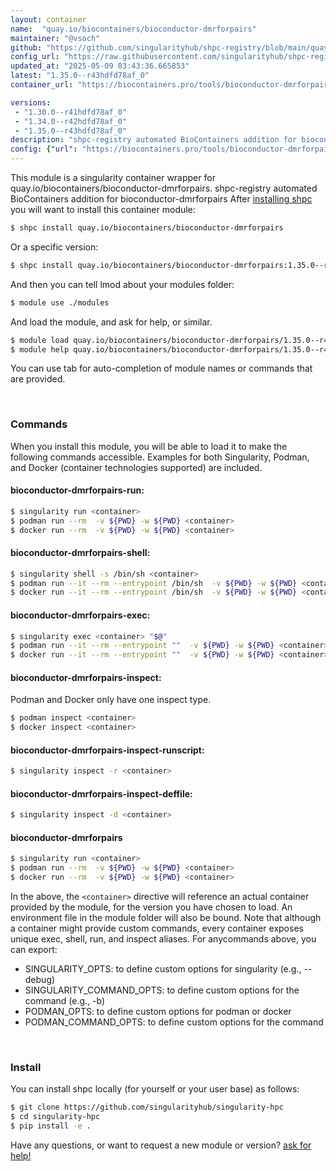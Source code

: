 ```yaml
---
layout: container
name:  "quay.io/biocontainers/bioconductor-dmrforpairs"
maintainer: "@vsoch"
github: "https://github.com/singularityhub/shpc-registry/blob/main/quay.io/biocontainers/bioconductor-dmrforpairs/container.yaml"
config_url: "https://raw.githubusercontent.com/singularityhub/shpc-registry/main/quay.io/biocontainers/bioconductor-dmrforpairs/container.yaml"
updated_at: "2025-05-09 03:43:36.665853"
latest: "1.35.0--r43hdfd78af_0"
container_url: "https://biocontainers.pro/tools/bioconductor-dmrforpairs"

versions:
 - "1.30.0--r41hdfd78af_0"
 - "1.34.0--r42hdfd78af_0"
 - "1.35.0--r43hdfd78af_0"
description: "shpc-registry automated BioContainers addition for bioconductor-dmrforpairs"
config: {"url": "https://biocontainers.pro/tools/bioconductor-dmrforpairs", "maintainer": "@vsoch", "description": "shpc-registry automated BioContainers addition for bioconductor-dmrforpairs", "latest": {"1.35.0--r43hdfd78af_0": "sha256:e3d177dcc318af649d751975ea5daff128bfaae4a04a52a5b9660ac29126d572"}, "tags": {"1.30.0--r41hdfd78af_0": "sha256:0c2d87846719792bfcec02130e4512d8650783b91d0f38440a615319add412ec", "1.34.0--r42hdfd78af_0": "sha256:86d387f4b234eaf1a43e941c64c6af84485bf6c7747013d874e336987b68f52d", "1.35.0--r43hdfd78af_0": "sha256:e3d177dcc318af649d751975ea5daff128bfaae4a04a52a5b9660ac29126d572"}, "docker": "quay.io/biocontainers/bioconductor-dmrforpairs"}
---
```


This module is a singularity container wrapper for quay.io/biocontainers/bioconductor-dmrforpairs.
shpc-registry automated BioContainers addition for bioconductor-dmrforpairs
After [installing shpc](#install) you will want to install this container module:


```bash
$ shpc install quay.io/biocontainers/bioconductor-dmrforpairs
```

Or a specific version:

```bash
$ shpc install quay.io/biocontainers/bioconductor-dmrforpairs:1.35.0--r43hdfd78af_0
```

And then you can tell lmod about your modules folder:

```bash
$ module use ./modules
```

And load the module, and ask for help, or similar.

```bash
$ module load quay.io/biocontainers/bioconductor-dmrforpairs/1.35.0--r43hdfd78af_0
$ module help quay.io/biocontainers/bioconductor-dmrforpairs/1.35.0--r43hdfd78af_0
```

You can use tab for auto-completion of module names or commands that are provided.

<br>

### Commands

When you install this module, you will be able to load it to make the following commands accessible.
Examples for both Singularity, Podman, and Docker (container technologies supported) are included.

#### bioconductor-dmrforpairs-run:

```bash
$ singularity run <container>
$ podman run --rm  -v ${PWD} -w ${PWD} <container>
$ docker run --rm  -v ${PWD} -w ${PWD} <container>
```

#### bioconductor-dmrforpairs-shell:

```bash
$ singularity shell -s /bin/sh <container>
$ podman run --it --rm --entrypoint /bin/sh  -v ${PWD} -w ${PWD} <container>
$ docker run --it --rm --entrypoint /bin/sh  -v ${PWD} -w ${PWD} <container>
```

#### bioconductor-dmrforpairs-exec:

```bash
$ singularity exec <container> "$@"
$ podman run --it --rm --entrypoint ""  -v ${PWD} -w ${PWD} <container> "$@"
$ docker run --it --rm --entrypoint ""  -v ${PWD} -w ${PWD} <container> "$@"
```

#### bioconductor-dmrforpairs-inspect:

Podman and Docker only have one inspect type.

```bash
$ podman inspect <container>
$ docker inspect <container>
```

#### bioconductor-dmrforpairs-inspect-runscript:

```bash
$ singularity inspect -r <container>
```

#### bioconductor-dmrforpairs-inspect-deffile:

```bash
$ singularity inspect -d <container>
```



#### bioconductor-dmrforpairs

```bash
$ singularity run <container>
$ podman run --rm  -v ${PWD} -w ${PWD} <container>
$ docker run --rm  -v ${PWD} -w ${PWD} <container>
```


In the above, the `<container>` directive will reference an actual container provided
by the module, for the version you have chosen to load. An environment file in the
module folder will also be bound. Note that although a container
might provide custom commands, every container exposes unique exec, shell, run, and
inspect aliases. For anycommands above, you can export:

 - SINGULARITY_OPTS: to define custom options for singularity (e.g., --debug)
 - SINGULARITY_COMMAND_OPTS: to define custom options for the command (e.g., -b)
 - PODMAN_OPTS: to define custom options for podman or docker
 - PODMAN_COMMAND_OPTS: to define custom options for the command

<br>

### Install

You can install shpc locally (for yourself or your user base) as follows:

```bash
$ git clone https://github.com/singularityhub/singularity-hpc
$ cd singularity-hpc
$ pip install -e .
```

Have any questions, or want to request a new module or version? [ask for help!](https://github.com/singularityhub/singularity-hpc/issues)